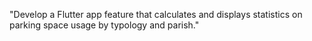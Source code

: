 "Develop a Flutter app feature that calculates and displays statistics on parking space usage by typology and parish."